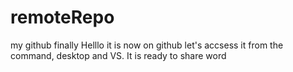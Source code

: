 # remoteRepo
my github finally
Helllo it is now on github let's accsess it from the command, desktop and VS. 
It is ready to share word 

